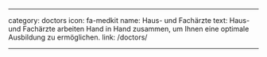 ---

category: doctors
icon: fa-medkit
name: Haus- und Fachärzte
text: Haus- und Fachärzte arbeiten Hand in Hand zusammen, um Ihnen eine optimale Ausbildung zu ermöglichen.
link: /doctors/

---
